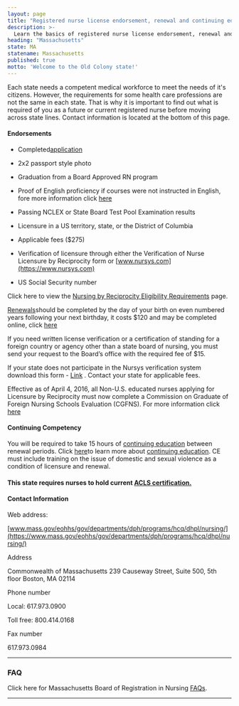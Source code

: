 ```yaml
---
layout: page
title: "Registered nurse license endorsement, renewal and continuing education in Maryland | ACLS Training Center"
description: >-
  Learn the basics of registered nurse license endorsement, renewal and continuing education in Massachusetts.
heading: "Massachusetts"
state: MA
statename: Massachusetts
published: true
motto: 'Welcome to the Old Colony state!'
---
```


Each state needs a competent medical workforce to meet the needs of it's
citizens. However, the requirements for some health care professions are
not the same in each state. That is why it is important to find out what
is required of you as a future or current registered nurse before moving
across state lines. Contact information is located at the bottom of this
page.

#### Endorsements

-   Completed[application](https://pcshq.com/?page=March2015RecipNursing.pdf)

-   2x2 passport style photo

-   Graduation from a Board Approved RN program

-   Proof of English proficiency if courses were not instructed in
    English, fore more information click
    [here](https://www.mass.gov/eohhs/docs/dph/quality/boards/english-proficiency.pdf)

-   Passing NCLEX or State Board Test Pool Examination results

-   Licensure in a US territory, state, or the District of Columbia

-   Applicable fees (\$275)

-   Verification of licensure through either the Verification of Nurse
    Licensure by Reciprocity form or
    [www.nursys.com](https://www.nursys.com)

-   US Social Security number

Click here to view the [Nursing by Reciprocity Eligibility
Requirements](https://pcshq.com/?page=health,MA-n-ueligibilityrequirementsu)
page.

[Renewals](https://www.mass.gov/eohhs/gov/departments/dph/programs/hcq/dhpl/nursing/licensing/fees-and-renewals.html)should
be completed by the day of your birth on even numbered years following
your next birthday, it costs \$120 and may be completed online, click
[here](https://onlineservices.hhs.state.ma.us/MyLicense%20Enterprise/)

If you need written license verification or a certification of standing
for a foreign country or agency other than a state board of nursing, you
must send your request to the Board’s office with the required fee of
\$15.

If your state does not participate in the Nursys verification system
download this form -
[Link](https://pcshq.com/?page=NursingVerificationJan2015.pdf) . Contact
your state for applicable fees.

Effective as of April 4, 2016, all Non-U.S. educated nurses applying for
Licensure by Reciprocity must now complete a Commission on Graduate of
Foreign Nursing Schools Evaluation (CGFNS). For more information click
[here](https://www.cgfns.org/)

#### Continuing Competency

You will be required to take 15 hours of [continuing
education](https://www.mass.gov/eohhs/gov/departments/dph/programs/hcq/dhpl/nursing/continuing-education/)
between renewal periods. Click
[here](https://www.mass.gov/eohhs/gov/departments/dph/programs/hcq/dhpl/nursing/continuing-education/)to
learn more about [continuing
education](https://www.mass.gov/eohhs/gov/departments/dph/programs/hcq/dhpl/nursing/continuing-education/).
CE must include training on the issue of domestic and sexual violence as
a condition of licensure and renewal.

#### This state requires nurses to hold current [ACLS certification.](https://www.acls.net/massachusetts-acls-pals-bls.htm)

#### Contact Information

Web address:

[www.mass.gov/eohhs/gov/departments/dph/programs/hcq/dhpl/nursing/](https://www.mass.gov/eohhs/gov/departments/dph/programs/hcq/dhpl/nursing/)

Address

Commonwealth of Massachusetts
239 Causeway Street, Suite 500, 5th floor
Boston, MA 02114

Phone number

Local: 617.973.0900

Toll free: 800.414.0168

Fax number

617.973.0984

* * * * *

### FAQ

Click here for Massachusetts Board of Registration in Nursing
[FAQs](https://www.mass.gov/eohhs/gov/departments/dph/programs/hcq/dhpl/nursing/).

* * * * *
